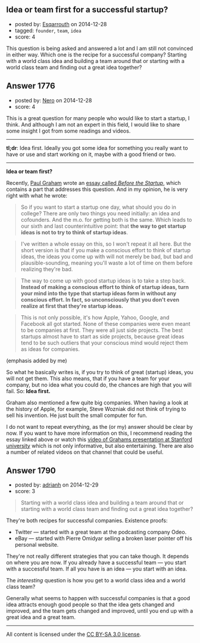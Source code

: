 ## Idea or team first for a successful startup?

- posted by: [Esqarrouth](https://stackexchange.com/users/3055586/esqarrouth) on 2014-12-28
- tagged: `founder`, `team`, `idea`
- score: 4

This question is being asked and answered a lot and I am still not convinced in either way. Which one is the recipe for a successful company? Starting with a world class idea and building a team around that or starting with a world class team and finding out a great idea together?


## Answer 1776

- posted by: [Nero](https://stackexchange.com/users/1705837/nero) on 2014-12-28
- score: 4

This is a great question for many people who would like to start a startup, I think. And although I am not an expert in this field, I would like to share some insight I got from some readings and videos.

<hr />

**tl;dr**: Idea first. Ideally you got some idea for something you really want to have or use and start working on it, maybe with a good friend or two. 

<hr />

**Idea or team first?**

Recently, [Paul Graham](http://en.wikipedia.org/wiki/Paul_Graham_(computer_programmer)) wrote an [essay called *Before the Startup*](http://www.paulgraham.com/before.html), which contains a part that addresses this question. And in my opinion, he is very right with what he wrote:

>So if you want to start a startup one day, what should you do in college? There are only two things you need initially: an idea and cofounders. And the m.o. for getting both is the same. Which leads to our sixth and last counterintuitive point: that **the way to get startup ideas is not to try to think of startup ideas**.

>I've written a whole essay on this, so I won't repeat it all here. But the short version is that if you make a conscious effort to think of startup ideas, the ideas you come up with will not merely be bad, but bad and plausible-sounding, meaning you'll waste a lot of time on them before realizing they're bad.

>The way to come up with good startup ideas is to take a step back. **Instead of making a conscious effort to think of startup ideas, turn your mind into the type that startup ideas form in without any conscious effort. In fact, so unconsciously that you don't even realize at first that they're startup ideas.**

>This is not only possible, it's how Apple, Yahoo, Google, and Facebook all got started. None of these companies were even meant to be companies at first. They were all just side projects. The best startups almost have to start as side projects, because great ideas tend to be such outliers that your conscious mind would reject them as ideas for companies.

(emphasis added by me)

So what he basically writes is, if you try to think of great (startup) ideas, you will not get them. This also means, that if you have a team for your company, but no idea what you could do, the chances are high that you will fail. So: **Idea first.**

Graham also mentioned a few quite big companies. When having a look at the history of Apple, for example, Steve Wozniak did not think of trying to sell his invention. He just built the small computer for fun. 

I do not want to repeat everything, as the (or my) answer should be clear by now. If you want to have more information on this, I recommend reading the essay linked above or watch this [video of Grahams presentation at Stanford university](https://www.youtube.com/watch?v=ii1jcLg-eIQ) which is not only informative, but also entertaining. There are also a number of related videos on that channel that could be useful.


## Answer 1790

- posted by: [adrianh](https://stackexchange.com/users/7553/adrianh) on 2014-12-29
- score: 3

> Starting with a world class idea and building a team around that or starting with a world class team and finding out a great idea together?

They're both recipes for successful companies. Existence proofs:

* Twitter — started with a great team at the podcasting company Odeo. 
* eBay — started with Pierre Omidyar selling a broken laser pointer off his personal website.

They're not really different strategies that you can take though. It depends on where you are now. If you already have a successful team — you start with a successful team. If all you have is an idea — you start with an idea.

The *interesting* question is how you get to a world class idea and a world class team?

Generally what seems to happen with successful companies is that a good idea attracts enough good people so that the idea gets changed and improved, and the team gets changed and improved, until you end up with a great idea and a great team.





---

All content is licensed under the [CC BY-SA 3.0 license](https://creativecommons.org/licenses/by-sa/3.0/).
